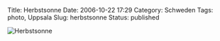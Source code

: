 Title: Herbstsonne
Date: 2006-10-22 17:29
Category: Schweden
Tags: photo, Uppsala
Slug: herbstsonne
Status: published

![Herbstsonne](/pic/herbst.jpg "Herbstsonne")

